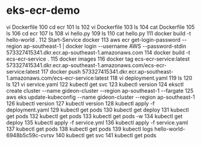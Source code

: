# eks-ecr-demo
 vi Dockerfile
  100  cd ecr
  101  ls
  102  vi Dockerfile
  103  ls
  104  cat Dockerfile
  105  ls
  106  cd ecr
  107  ls
  108  vi hello.py
  109  ls
  110  cat hello.py
  111  docker build -t hello-world .
  112  Start-Service docker
  113  aws ecr get-login-password --region ap-southeast-1 | docker login --username AWS --password-stdin 573327415341.dkr.ecr.ap-southeast-1.amazonaws.com
  114  docker build -t ecs-ecr-service .
  115  docker images
  116  docker tag ecs-ecr-service:latest 573327415341.dkr.ecr.ap-southeast-1.amazonaws.com/ecs-ecr-service:latest
  117  docker push 573327415341.dkr.ecr.ap-southeast-1.amazonaws.com/ecs-ecr-service:latest
  118  vi deployment.yaml
  119  ls
  120  ls
  121  vi service.yaml
  122  kubectl get svc
  123  kubectl version
  124  eksctl create cluster --name gideon-cluster --region ap-southeast-1 --fargate
  125  aws eks update-kubeconfig  --name gideon-cluster --region ap-southeast-1
  126  kubectl version
  127  kubectl version
  128  kubectl apply -f deployment.yaml
  129  kubectl get pods
  130  kubectl get deploy
  131  kubectl get pods
  132  kubectl get pods
  133  kubectl get pods -w
  134  kubectl get deploy
  135  kubectl apply -f service.yml
  136  kubectl apply -f service.yaml
  137  kubectl get pods
  138  kubectl get pods
  139  kubectl logs hello-world-6948b5c59c-cvrsv
  140  kubectl get svc
  141  kubectl get pods

